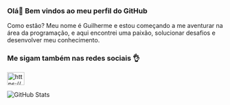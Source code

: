 ### Olá👋 Bem vindos ao meu perfil do GitHub
Como estão? Meu nome é Guilherme e estou começando a me aventurar na área da programação,
e aqui encontrei uma paixão, solucionar desafios e desenvolver meu conhecimento.
<h3 align="left">Me sigam também nas redes sociais 👌</h3>
<p align="left">
<a href="https://www.linkedin.com/in/guilherme-fran%C3%A7a-4756a8155/" target="blank"><img align="center" src="https://raw.githubusercontent.com/rahuldkjain/github-profile-readme-generator/master/src/images/icons/Social/linked-in-alt.svg" alt="https://www.linkedin.com/in/andr%C3%A9-henrique-silva-9aa371156/" height="30" width="40" /></a>
</p>

![GitHub Stats](https://github-readme-stats.vercel.app/api?username=GuilhermeFdSilva&theme=radical)
<p align="left">
